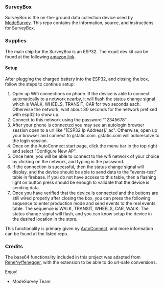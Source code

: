 ### SurveyBox

SurveyBox is the on-the-ground data collection device used by [ModeSurvey](https://modesurvey.org). This repo contains the information, source, and instructions for SurveyBox.

### Supplies

The main chip for the SurveyBox is an ESP32. The exact dev kit can be found at the following [amazon link](https://www.amazon.com/KeeYees-Development-Bluetooth-Microcontroller-ESP-WROOM-32/dp/B07QCP2451).

#### Setup

After plugging the charged battery into the ESP32, and closing the box, follow the steps to continue setup:

1. Open up Wifi connections on phone. If the device is able to connect automatically to a network nearby, it will flash the status change signal which is WALK, WHEELS, TRANSIT, CAR for two seconds each. Otherwise the network, wait about 30 seconds for the network prefixed with esp32 to show up.
2. Connect to this network using the password "12345678".
3. After your phone is connected you may see an autologin browser session open to a url like "[ESP32 Ip Address]/\_ac". Otherwise, open up your browser and connect to gstatic.com. gstatic.com will autoresolve to the login session.
4. Once on the AutoConnect start page, click the menu bar in the top right and select "Configure New AP".
5. Once here, you will be able to connect to the wifi network of your choice by clicking on the network, and typing in the password.
6. If the connection is successful, then the status change signal will display, and the device should be able to send data to the "events-test" table in firebase. If you do not have access to this table, then a flashing light on button press should be enough to validate that the device is sending data.
7. Once you have verified that the device is connected and the buttons are still wired properly after closing the box, you can press the following sequence to enter production mode and send events to the real events table. The sequence is WALK, TRANSIT, WHEELS, CAR, WALK. The status change signal will flash, and you can know setup the device in the desired location in the store.

This functionality is primary given by [AutoConnect](https://github.com/Hieromon/AutoConnect), and more information can be found at the listed repo.

### Credits

The base64 functionality included in this project was adapted from [ReneNyffenegger](https://github.com/ReneNyffenegger/cpp-base64/blob/master/base64.cpp), with the extension to be able to do url-safe conversions.

Enjoy!

- ModeSurvey Team
